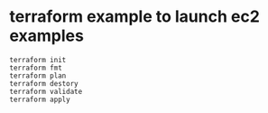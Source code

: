 # terraform example to launch ec2 examples
```
terraform init
terraform fmt
terraform plan
terraform destory
terraform validate
terraform apply
```

